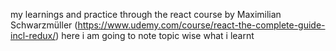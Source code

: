 my learnings and practice through the react course by Maximilian Schwarzmüller (https://www.udemy.com/course/react-the-complete-guide-incl-redux/) 
here i am going to note topic wise what i learnt 
